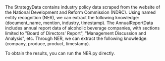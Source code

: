 The StrategyData contains industry policy data scraped from the website of the National Development and Reform Commission (NDRC). Using named entity recognition (NER), we can extract the following knowledge: (document_name, mention, industry, timestamp). 
The AnnualReportData includes annual report data of alcoholic beverage companies, with sections limited to "Board of Directors' Report", "Management Discussion and Analysis", etc. Through NER, we can extract the following knowledge: (company, produce, product, timestamp).

To obtain the results, you can run the NER.py directly.
